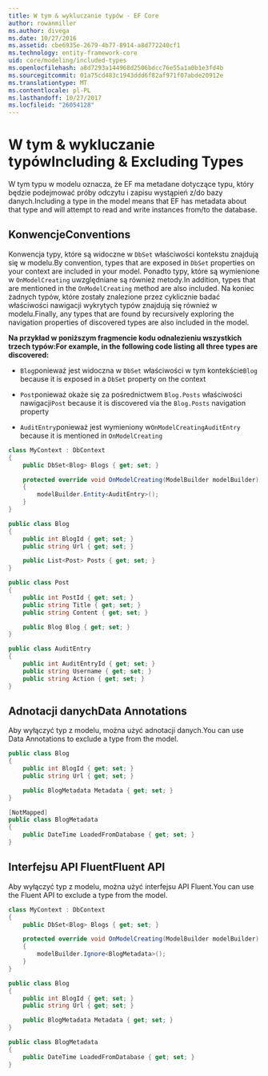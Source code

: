 ```yaml
---
title: W tym & wykluczanie typów - EF Core
author: rowanmiller
ms.author: divega
ms.date: 10/27/2016
ms.assetid: cbe6935e-2679-4b77-8914-a8d772240cf1
ms.technology: entity-framework-core
uid: core/modeling/included-types
ms.openlocfilehash: a8d7293a144968d2506bdcc76e55a1a0b1e3fd4b
ms.sourcegitcommit: 01a75cd483c1943ddd6f82af971f07abde20912e
ms.translationtype: MT
ms.contentlocale: pl-PL
ms.lasthandoff: 10/27/2017
ms.locfileid: "26054128"
---
```

# <a name="including--excluding-types"></a><span data-ttu-id="c00f3-102">W tym & wykluczanie typów</span><span class="sxs-lookup"><span data-stu-id="c00f3-102">Including & Excluding Types</span></span>

<span data-ttu-id="c00f3-103">W tym typu w modelu oznacza, że EF ma metadane dotyczące typu, który będzie podejmować próby odczytu i zapisu wystąpień z/do bazy danych.</span><span class="sxs-lookup"><span data-stu-id="c00f3-103">Including a type in the model means that EF has metadata about that type and will attempt to read and write instances from/to the database.</span></span>

## <a name="conventions"></a><span data-ttu-id="c00f3-104">Konwencje</span><span class="sxs-lookup"><span data-stu-id="c00f3-104">Conventions</span></span>

<span data-ttu-id="c00f3-105">Konwencja typy, które są widoczne w `DbSet` właściwości kontekstu znajdują się w modelu.</span><span class="sxs-lookup"><span data-stu-id="c00f3-105">By convention, types that are exposed in `DbSet` properties on your context are included in your model.</span></span> <span data-ttu-id="c00f3-106">Ponadto typy, które są wymienione w `OnModelCreating` uwzględniane są również metody.</span><span class="sxs-lookup"><span data-stu-id="c00f3-106">In addition, types that are mentioned in the `OnModelCreating` method are also included.</span></span> <span data-ttu-id="c00f3-107">Na koniec żadnych typów, które zostały znalezione przez cyklicznie badać właściwości nawigacji wykrytych typów znajdują się również w modelu.</span><span class="sxs-lookup"><span data-stu-id="c00f3-107">Finally, any types that are found by recursively exploring the navigation properties of discovered types are also included in the model.</span></span>

<span data-ttu-id="c00f3-108">**Na przykład w poniższym fragmencie kodu odnalezieniu wszystkich trzech typów:**</span><span class="sxs-lookup"><span data-stu-id="c00f3-108">**For example, in the following code listing all three types are discovered:**</span></span>

* <span data-ttu-id="c00f3-109">`Blog`ponieważ jest widoczna w `DbSet` właściwości w tym kontekście</span><span class="sxs-lookup"><span data-stu-id="c00f3-109">`Blog` because it is exposed in a `DbSet` property on the context</span></span>

* <span data-ttu-id="c00f3-110">`Post`ponieważ okaże się za pośrednictwem `Blog.Posts` właściwości nawigacji</span><span class="sxs-lookup"><span data-stu-id="c00f3-110">`Post` because it is discovered via the `Blog.Posts` navigation property</span></span>

* <span data-ttu-id="c00f3-111">`AuditEntry`ponieważ jest wymieniony w`OnModelCreating`</span><span class="sxs-lookup"><span data-stu-id="c00f3-111">`AuditEntry` because it is mentioned in `OnModelCreating`</span></span>

<!-- [!code-csharp[Main](samples/core/Modeling/Conventions/Samples/IncludedTypes.cs?highlight=3,7,16)] -->
``` csharp
class MyContext : DbContext
{
    public DbSet<Blog> Blogs { get; set; }

    protected override void OnModelCreating(ModelBuilder modelBuilder)
    {
        modelBuilder.Entity<AuditEntry>();
    }
}

public class Blog
{
    public int BlogId { get; set; }
    public string Url { get; set; }

    public List<Post> Posts { get; set; }
}

public class Post
{
    public int PostId { get; set; }
    public string Title { get; set; }
    public string Content { get; set; }

    public Blog Blog { get; set; }
}

public class AuditEntry
{
    public int AuditEntryId { get; set; }
    public string Username { get; set; }
    public string Action { get; set; }
}
```

## <a name="data-annotations"></a><span data-ttu-id="c00f3-112">Adnotacji danych</span><span class="sxs-lookup"><span data-stu-id="c00f3-112">Data Annotations</span></span>

<span data-ttu-id="c00f3-113">Aby wyłączyć typ z modelu, można użyć adnotacji danych.</span><span class="sxs-lookup"><span data-stu-id="c00f3-113">You can use Data Annotations to exclude a type from the model.</span></span>

<!-- [!code-csharp[Main](samples/core/Modeling/DataAnnotations/Samples/IgnoreType.cs?highlight=9)] -->
``` csharp
public class Blog
{
    public int BlogId { get; set; }
    public string Url { get; set; }

    public BlogMetadata Metadata { get; set; }
}

[NotMapped]
public class BlogMetadata
{
    public DateTime LoadedFromDatabase { get; set; }
}
```

## <a name="fluent-api"></a><span data-ttu-id="c00f3-114">Interfejsu API Fluent</span><span class="sxs-lookup"><span data-stu-id="c00f3-114">Fluent API</span></span>

<span data-ttu-id="c00f3-115">Aby wyłączyć typ z modelu, można użyć interfejsu API Fluent.</span><span class="sxs-lookup"><span data-stu-id="c00f3-115">You can use the Fluent API to exclude a type from the model.</span></span>

<!-- [!code-csharp[Main](samples/core/Modeling/FluentAPI/Samples/IgnoreType.cs?highlight=7)] -->
``` csharp
class MyContext : DbContext
{
    public DbSet<Blog> Blogs { get; set; }

    protected override void OnModelCreating(ModelBuilder modelBuilder)
    {
        modelBuilder.Ignore<BlogMetadata>();
    }
}

public class Blog
{
    public int BlogId { get; set; }
    public string Url { get; set; }

    public BlogMetadata Metadata { get; set; }
}

public class BlogMetadata
{
    public DateTime LoadedFromDatabase { get; set; }
}
```
